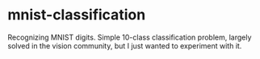 # mnist-classification
Recognizing MNIST digits. Simple 10-class classification problem, largely solved in the vision community, but I just wanted to experiment with it.
